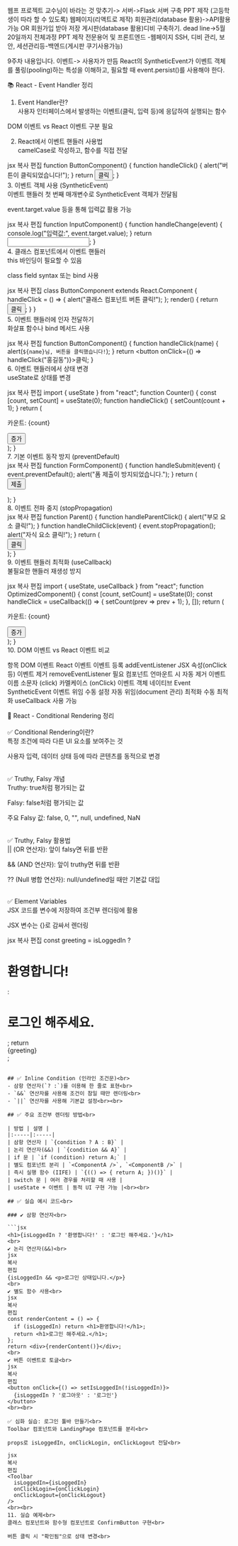 웹프 프로젝트
교수님이 바라는 것 맞추기-> 
서버->Flask
서버 구축 PPT 제작
(고등학생이 따라 할 수 있도록) 
웹페이지(리액트로 제작)
회원관리(database 활용)->API활용가능 OR 회원가입 받아 저장
게시판(database 활용)디비 구축하기.
dead line->5월 20일까지
전체과정 PPT 제작
전문용어 및
프론트엔드 -웹페이지
SSH, 디비 관리, 보안, 세션관리등-백엔드(게시판 쿠기사용가능)

9주차 내용입니다.
이벤트-> 사용자가 만듬
React의 SyntheticEvent가 이벤트 객체를 풀링(pooling)하는 특성을 이해하고, 필요할 때 event.persist()를 사용해야 한다.


📚 React - Event Handler 정리<br>
1. Event Handler란?<br>
사용자 인터페이스에서 발생하는 이벤트(클릭, 입력 등)에 응답하여 실행되는 함수<br>

DOM 이벤트 vs React 이벤트 구분 필요<br>

2. React에서 이벤트 핸들러 사용법<br>
camelCase로 작성하고, 함수를 직접 전달<br>

jsx
복사
편집
function ButtonComponent() {
  function handleClick() {
    alert("버튼이 클릭되었습니다!");
  }
  return <button onClick={handleClick}>클릭</button>;
}
<br>
3. 이벤트 객체 사용 (SyntheticEvent)<br>
이벤트 핸들러 첫 번째 매개변수로 SyntheticEvent 객체가 전달됨<br>

event.target.value 등을 통해 입력값 활용 가능<br>

jsx
복사
편집
function InputComponent() {
  function handleChange(event) {
    console.log("입력값:", event.target.value);
  }
  return <input type="text" onChange={handleChange} />;
}
<br>
4. 클래스 컴포넌트에서 이벤트 핸들러<br>
this 바인딩이 필요할 수 있음<br>

class field syntax 또는 bind 사용<br>

jsx
복사
편집
class ButtonComponent extends React.Component {
  handleClick = () => {
    alert("클래스 컴포넌트 버튼 클릭!");
  };
  render() {
    return <button onClick={this.handleClick}>클릭</button>;
  }
}
<br>
5. 이벤트 핸들러에 인자 전달하기<br>
화살표 함수나 bind 메서드 사용<br>

jsx
복사
편집
function ButtonComponent() {
  function handleClick(name) {
    alert(`${name}님, 버튼을 클릭했습니다!`);
  }
  return <button onClick={() => handleClick("홍길동")}>클릭</button>;
}
<br>
6. 이벤트 핸들러에서 상태 변경<br>
useState로 상태를 변경<br>

jsx
복사
편집
import { useState } from "react";
function Counter() {
  const [count, setCount] = useState(0);
  function handleClick() {
    setCount(count + 1);
  }
  return (
    <div>
      <p>카운트: {count}</p>
      <button onClick={handleClick}>증가</button>
    </div>
  );
}
<br>
7. 기본 이벤트 동작 방지 (preventDefault)<br>
jsx
복사
편집
function FormComponent() {
  function handleSubmit(event) {
    event.preventDefault();
    alert("폼 제출이 방지되었습니다.");
  }
  return (
    <form onSubmit={handleSubmit}>
      <button type="submit">제출</button>
    </form>
  );
}
<br>
8. 이벤트 전파 중지 (stopPropagation)<br>
jsx
복사
편집
function Parent() {
  function handleParentClick() {
    alert("부모 요소 클릭!");
  }
  function handleChildClick(event) {
    event.stopPropagation();
    alert("자식 요소 클릭!");
  }
  return (
    <div onClick={handleParentClick}>
      <button onClick={handleChildClick}>클릭</button>
    </div>
  );
}
<br>
9. 이벤트 핸들러 최적화 (useCallback)<br>
불필요한 핸들러 재생성 방지<br>

jsx
복사
편집
import { useState, useCallback } from "react";
function OptimizedComponent() {
  const [count, setCount] = useState(0);
  const handleClick = useCallback(() => {
    setCount(prev => prev + 1);
  }, []);
  return (
    <div>
      <p>카운트: {count}</p>
      <button onClick={handleClick}>증가</button>
    </div>
  );
}
<br>
10. DOM 이벤트 vs React 이벤트 비교<br>

항목	DOM 이벤트	React 이벤트
이벤트 등록	addEventListener	JSX 속성(onClick 등)
이벤트 제거	removeEventListener 필요	컴포넌트 언마운트 시 자동 제거
이벤트 이름	소문자 (click)	카멜케이스 (onClick)
이벤트 객체	네이티브 Event	SyntheticEvent
이벤트 위임	수동 설정	자동 위임(document 관리)
최적화	수동 최적화	useCallback 사용 가능
<br>

🌟 React - Conditional Rendering 정리<br><br>
✅ Conditional Rendering이란?<br>
특정 조건에 따라 다른 UI 요소를 보여주는 것<br>

사용자 입력, 데이터 상태 등에 따라 콘텐츠를 동적으로 변경<br><br>

✅ Truthy, Falsy 개념<br>
Truthy: true처럼 평가되는 값<br>

Falsy: false처럼 평가되는 값<br>

주요 Falsy 값: false, 0, "", null, undefined, NaN<br><br>

✅ Truthy, Falsy 활용법<br>
|| (OR 연산자): 앞이 falsy면 뒤를 반환<br>

&& (AND 연산자): 앞이 truthy면 뒤를 반환<br>

?? (Null 병합 연산자): null/undefined일 때만 기본값 대입<br><br>

✅ Element Variables<br>
JSX 코드를 변수에 저장하여 조건부 렌더링에 활용<br>

JSX 변수는 {}로 감싸서 렌더링<br>

jsx
복사
편집
const greeting = isLoggedIn ? <h1>환영합니다!</h1> : <h1>로그인 해주세요.</h1>;
return <div>{greeting}</div>;
```<br><br>

## ✅ Inline Condition (인라인 조건문)<br>
- 삼항 연산자(`? :`)를 이용해 한 줄로 표현<br>
- `&&` 연산자를 사용해 조건이 참일 때만 렌더링<br>
- `||` 연산자를 사용해 기본값 설정<br><br>

## ✅ 주요 조건부 렌더링 방법<br>

| 방법 | 설명 |
|:-----|:-----|
| 삼항 연산자 | `{condition ? A : B}` |
| 논리 연산자(&&) | `{condition && A}` |
| if 문 | `if (condition) return A;` |
| 별도 컴포넌트 분리 | `<ComponentA />`, `<ComponentB />` |
| 즉시 실행 함수 (IIFE) | `{(() => { return A; })()}` |
| switch 문 | 여러 경우를 처리할 때 사용 |
| useState + 이벤트 | 동적 UI 구현 가능 |<br><br>

## ✅ 실습 예시 코드<br>

### ✔ 삼항 연산자<br>

```jsx
<h1>{isLoggedIn ? '환영합니다!' : '로그인 해주세요.'}</h1>
<br>
✔ 논리 연산자(&&)<br>
jsx
복사
편집
{isLoggedIn && <p>로그인 상태입니다.</p>}
<br>
✔ 별도 함수 사용<br>
jsx
복사
편집
const renderContent = () => {
  if (isLoggedIn) return <h1>환영합니다!</h1>;
  return <h1>로그인 해주세요.</h1>;
};
return <div>{renderContent()}</div>;
<br>
✔ 버튼 이벤트로 토글<br>
jsx
복사
편집
<button onClick={() => setIsLoggedIn(!isLoggedIn)}>
  {isLoggedIn ? '로그아웃' : '로그인'}
</button>
<br><br>

✅ 심화 실습: 로그인 툴바 만들기<br>
Toolbar 컴포넌트와 LandingPage 컴포넌트를 분리<br>

props로 isLoggedIn, onClickLogin, onClickLogout 전달<br>

jsx
복사
편집
<Toolbar
  isLoggedIn={isLoggedIn}
  onClickLogin={onClickLogin}
  onClickLogout={onClickLogout}
/>
<br><br>
11. 실습 예제<br>
클래스 컴포넌트와 함수형 컴포넌트로 ConfirmButton 구현<br>

버튼 클릭 시 "확인됨"으로 상태 변경<br>
